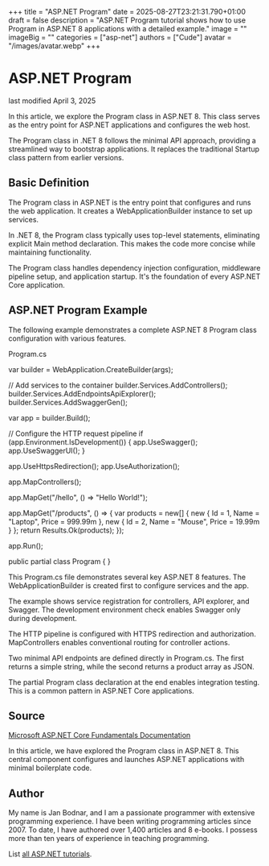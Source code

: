 +++
title = "ASP.NET Program"
date = 2025-08-27T23:21:31.790+01:00
draft = false
description = "ASP.NET Program tutorial shows how to use Program in ASP.NET 8 applications with a detailed example."
image = ""
imageBig = ""
categories = ["asp-net"]
authors = ["Cude"]
avatar = "/images/avatar.webp"
+++

# ASP.NET Program

last modified April 3, 2025

In this article, we explore the Program class in ASP.NET 8. This class serves
as the entry point for ASP.NET applications and configures the web host.

The Program class in .NET 8 follows the minimal API approach, providing a
streamlined way to bootstrap applications. It replaces the traditional Startup
class pattern from earlier versions.

## Basic Definition

The Program class in ASP.NET is the entry point that configures and runs the
web application. It creates a WebApplicationBuilder instance to set up services.

In .NET 8, the Program class typically uses top-level statements, eliminating
explicit Main method declaration. This makes the code more concise while
maintaining functionality.

The Program class handles dependency injection configuration, middleware
pipeline setup, and application startup. It's the foundation of every ASP.NET
Core application.

## ASP.NET Program Example

The following example demonstrates a complete ASP.NET 8 Program class
configuration with various features.

Program.cs
  

var builder = WebApplication.CreateBuilder(args);

// Add services to the container
builder.Services.AddControllers();
builder.Services.AddEndpointsApiExplorer();
builder.Services.AddSwaggerGen();

var app = builder.Build();

// Configure the HTTP request pipeline
if (app.Environment.IsDevelopment())
{
    app.UseSwagger();
    app.UseSwaggerUI();
}

app.UseHttpsRedirection();
app.UseAuthorization();

app.MapControllers();

app.MapGet("/hello", () =&gt; "Hello World!");

app.MapGet("/products", () =&gt; 
{
    var products = new[]
    {
        new { Id = 1, Name = "Laptop", Price = 999.99m },
        new { Id = 2, Name = "Mouse", Price = 19.99m }
    };
    return Results.Ok(products);
});

app.Run();

public partial class Program { }

This Program.cs file demonstrates several key ASP.NET 8 features. The
WebApplicationBuilder is created first to configure services and the app.

The example shows service registration for controllers, API explorer, and
Swagger. The development environment check enables Swagger only during
development.

The HTTP pipeline is configured with HTTPS redirection and authorization.
MapControllers enables conventional routing for controller actions.

Two minimal API endpoints are defined directly in Program.cs. The first
returns a simple string, while the second returns a product array as JSON.

The partial Program class declaration at the end enables integration testing.
This is a common pattern in ASP.NET Core applications.

## Source

[Microsoft ASP.NET Core Fundamentals Documentation](https://learn.microsoft.com/en-us/aspnet/core/fundamentals/?view=aspnetcore-8.0)

In this article, we have explored the Program class in ASP.NET 8. This
central component configures and launches ASP.NET applications with minimal
boilerplate code.

## Author

My name is Jan Bodnar, and I am a passionate programmer with extensive
programming experience. I have been writing programming articles since 2007.
To date, I have authored over 1,400 articles and 8 e-books. I possess more
than ten years of experience in teaching programming.

List [all ASP.NET tutorials](/all/#asp-net).